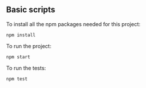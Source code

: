 ## Basic scripts

To install all the npm packages needed for this project:
``` 
npm install
```

To run the project:
```
npm start
```

To run the tests:
```
npm test
```

